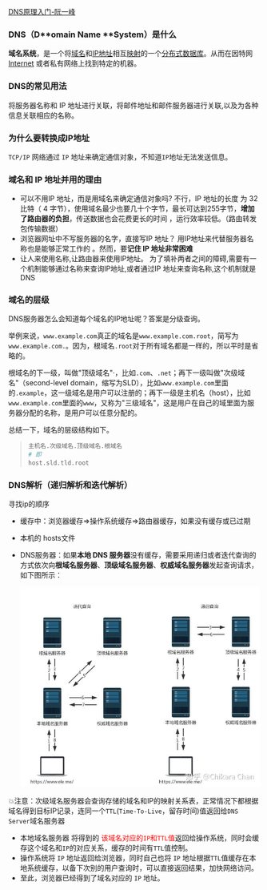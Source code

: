 [DNS原理入门-阮一峰](<http://www.ruanyifeng.com/blog/2016/06/dns.html>)

### DNS（D**omain **N**ame **System）是什么

**域名系统**，是一个将[域名](https://zh.wikipedia.org/wiki/域名)和[IP地址](https://zh.wikipedia.org/wiki/IP地址)相互[映射](https://zh.wikipedia.org/wiki/映射)的一个[分布式数据库](https://zh.wikipedia.org/wiki/分布式数据库)。从而在因特网[Internet](https://developer.mozilla.org/en-US/docs/Glossary/Internet) 或者私有网络上找到特定的机器。

### DNS的常见用法

将服务器名称和 IP 地址进行关联，将邮件地址和邮件服务器进行关联,以及为各种信息关联相应的名称。

### 为什么要转换成IP地址

`TCP/IP` 网络通过 `IP` 地址来确定通信对象，不知道`IP`地址无法发送信息。

### 域名和 IP 地址并用的理由

- 可以不用IP 地址，而是用域名来确定通信对象吗?
  不行，IP 地址的长度 为 32 比特（ 4 字节），使用域名最少也要几十个字节，最长可达到255字节，**增加了路由器的负担**，传送数据也会花费更长的时间 ，运行效率较低。（路由转发包传输数据）
- 浏览器网址中不写服务器的名字，直接写IP 地址？
  用IP地址来代替服务器名称也是能够正常工作的 。然而，要**记住 IP 地址非常困难**
- 让人来使用名称,让路由器来使用IP地址。
  为了填补两者之间的障碍,需要有一个机制能够通过名称来查询IP地址,或者通过IP 地址来查询名称,这个机制就是DNS

### 域名的层级

 DNS服务器怎么会知道每个域名的IP地址呢？答案是分级查询。

举例来说，`www.example.com`真正的域名是`www.example.com.root`，简写为`www.example.com.`。因为，根域名`.root`对于所有域名都是一样的，所以平时是省略的。

根域名的下一级，叫做"顶级域名"·，比如`.com`、`.net`；再下一级叫做"次级域名"（second-level domain，缩写为SLD），比如`www.example.com`里面的`.example`，这一级域名是用户可以注册的；再下一级是主机名（host），比如`www.example.com`里面的`www`，又称为"三级域名"，这是用户在自己的域里面为服务器分配的名称，是用户可以任意分配的。

总结一下，域名的层级结构如下。

> ```bash
> 主机名.次级域名.顶级域名.根域名
> # 即
> host.sld.tld.root
> ```

### DNS解析（递归解析和迭代解析）

寻找ip的顺序

- 缓存中：浏览器缓存=>操作系统缓存=>路由器缓存，如果没有缓存或已过期

- 本机的 hosts文件

- DNS服务器：如果**本地 DNS 服务器**没有缓存，需要采用递归或者迭代查询的方式依次向**根域名服务器**、**顶级域名服务器**、**权威域名服务器**发起查询请求，如下图所示：

  ![img](images/v2-b6cf454b2fc9144470f097c827a13ab0_hd.jpg)



💥注意：次级域名服务器会查询存储的域名和IP的映射关系表，正常情况下都根据域名得到目标IP记录，连同一个`TTL`(`Time-To-Live`，留存时间)值返回给`DNS Server`域名服务器

- 本地域名服务器 将得到的<font color='red'> 该域名对应的`IP`和`TTL`值</font>返回给操作系统，同时会缓存这个域名和`IP`的对应关系，缓存的时间有`TTL`值控制。
- 操作系统将 `IP` 地址返回给浏览器，同时自己也将 `IP` 地址根据`TTL`值缓存在本地系统缓存，以备下次别的用户查询时，可以直接返回结果，加快网络访问。
- 至此，浏览器已经得到了域名对应的 `IP` 地址。

